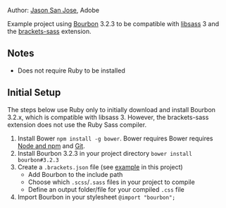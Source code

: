 Author: [Jason San Jose](http://github.com/jasonsanjose), Adobe

Example project using [Bourbon](http://bourbon.io) 3.2.3 to be compatible with [libsass](https://github.com/sass/libsass) 3 and the [brackets-sass](https://github.com/jasonsanjose/brackets-sass) extension.

Notes
----

* Does not require Ruby to be installed

Initial Setup
----

The steps below use Ruby only to initially download and install Bourbon 3.2.x, which is compatible with libsass 3. However, the brackets-sass extension does not use the Ruby Sass compiler.

1. Install Bower `npm install -g bower`. Bower requires Bower requires [Node and npm](http://nodejs.org) and [Git](http://git-scm.org/).
2. Install Bourbon 3.2.3 in your project directory `bower install bourbon#3.2.3`
4. Create a `.brackets.json` file (see [example](./.brackets.json) in this project)
    * Add Bourbon to the include path
    * Choose which `.scss`/`.sass` files in your project to compile
    * Define an output folder/file for your compiled `.css` file
5. Import Bourbon in your stylesheet `@import "bourbon";`